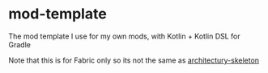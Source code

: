 # mod-template
The mod template I use for my own mods, with Kotlin + Kotlin DSL for Gradle

Note that this is for Fabric only so its not the same as [architectury-skeleton](https://github.com/ReMod-Studios/architectury-skeleton)
